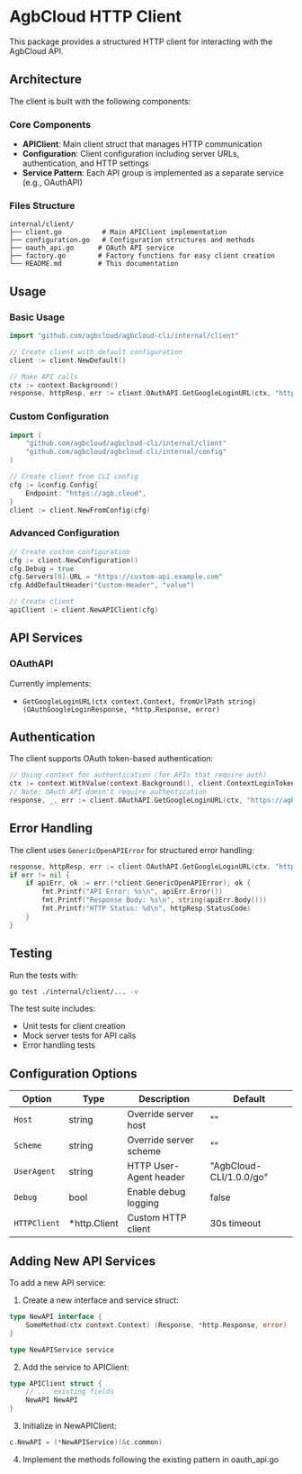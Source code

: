 # AgbCloud HTTP Client

This package provides a structured HTTP client for interacting with the AgbCloud API.

## Architecture

The client is built with the following components:

### Core Components

- **APIClient**: Main client struct that manages HTTP communication
- **Configuration**: Client configuration including server URLs, authentication, and HTTP settings
- **Service Pattern**: Each API group is implemented as a separate service (e.g., OAuthAPI)

### Files Structure

```
internal/client/
├── client.go          # Main APIClient implementation
├── configuration.go   # Configuration structures and methods
├── oauth_api.go      # OAuth API service
├── factory.go        # Factory functions for easy client creation
└── README.md         # This documentation
```

## Usage

### Basic Usage

```go
import "github.com/agbcloud/agbcloud-cli/internal/client"

// Create client with default configuration
client := client.NewDefault()

// Make API calls
ctx := context.Background()
response, httpResp, err := client.OAuthAPI.GetGoogleLoginURL(ctx, "https://agb.cloud")
```

### Custom Configuration

```go
import (
    "github.com/agbcloud/agbcloud-cli/internal/client"
    "github.com/agbcloud/agbcloud-cli/internal/config"
)

// Create client from CLI config
cfg := &config.Config{
    Endpoint: "https://agb.cloud",
}
client := client.NewFromConfig(cfg)
```

### Advanced Configuration

```go
// Create custom configuration
cfg := client.NewConfiguration()
cfg.Debug = true
cfg.Servers[0].URL = "https://custom-api.example.com"
cfg.AddDefaultHeader("Custom-Header", "value")

// Create client
apiClient := client.NewAPIClient(cfg)
```

## API Services

### OAuthAPI

Currently implements:
- `GetGoogleLoginURL(ctx context.Context, fromUrlPath string) (OAuthGoogleLoginResponse, *http.Response, error)`

## Authentication

The client supports OAuth token-based authentication:

```go
// Using context for authentication (for APIs that require auth)
ctx := context.WithValue(context.Background(), client.ContextLoginToken, "your-login-token")
// Note: OAuth API doesn't require authentication
response, _, err := client.OAuthAPI.GetGoogleLoginURL(ctx, "https://agb.cloud")
```

## Error Handling

The client uses `GenericOpenAPIError` for structured error handling:

```go
response, httpResp, err := client.OAuthAPI.GetGoogleLoginURL(ctx, "https://agb.cloud")
if err != nil {
    if apiErr, ok := err.(*client.GenericOpenAPIError); ok {
        fmt.Printf("API Error: %s\n", apiErr.Error())
        fmt.Printf("Response Body: %s\n", string(apiErr.Body()))
        fmt.Printf("HTTP Status: %d\n", httpResp.StatusCode)
    }
}
```

## Testing

Run the tests with:

```bash
go test ./internal/client/... -v
```

The test suite includes:
- Unit tests for client creation
- Mock server tests for API calls
- Error handling tests

## Configuration Options

| Option | Type | Description | Default |
|--------|------|-------------|---------|
| `Host` | string | Override server host | "" |
| `Scheme` | string | Override server scheme | "" |
| `UserAgent` | string | HTTP User-Agent header | "AgbCloud-CLI/1.0.0/go" |
| `Debug` | bool | Enable debug logging | false |
| `HTTPClient` | *http.Client | Custom HTTP client | 30s timeout |

## Adding New API Services

To add a new API service:

1. Create a new interface and service struct:
```go
type NewAPI interface {
    SomeMethod(ctx context.Context) (Response, *http.Response, error)
}

type NewAPIService service
```

2. Add the service to APIClient:
```go
type APIClient struct {
    // ... existing fields
    NewAPI NewAPI
}
```

3. Initialize in NewAPIClient:
```go
c.NewAPI = (*NewAPIService)(&c.common)
```

4. Implement the methods following the existing pattern in oauth_api.go 
